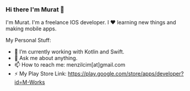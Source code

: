### Hi there I'm Murat 👋

I'm Murat. I'm a freelance IOS developer. I ❤ learning new things and making mobile apps.

My Personal Stuff:

- 🔭 I’m currently working with Kotlin and Swift.
- 💬 Ask me about anything.
- 📫 How to reach me: menzilcim[at]gmail.com
- ⚡ My Play Store Link: https://play.google.com/store/apps/developer?id=M-Works
